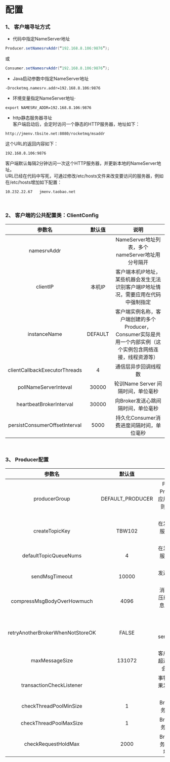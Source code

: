 # 配置

### 1、 客户端寻址方式
* 代码中指定NameServer地址  
```java
Producer.setNamesrvAddr(“192.168.8.106:9876”);
```
或
```java
Consumer.setNamesrvAddr(“192.168.8.106:9876”);
```

* Java启动参数中指定NameServer地址  
```shell
-Drocketmq.namesrv.addr=192.168.8.106:9876
```

* 环境变量指定NameServer地址·
```shell
export NAMESRV_ADDR=192.168.8.106:9876
```
* http静态服务器寻址  
客户端启动后，会定时访问一个静态的HTTP服务器，地址如下：  
```
http://jmenv.tbsite.net:8080/rocketmq/msaddr
```
这个URL的返回内容如下：
```
192.168.8.106:9876
```
客户端默认每隔2分钟访问一次这个HTTP服务器，并更新本地的NameServer地址。  
URL已经在代码中写死，可通过修改/etc/hosts文件来改变要访问的服务器，例如在/etc/hosts增加如下配置：
```shell
10.232.22.67   jmenv.taobao.net
```
&nbsp;&nbsp;

### 2、 客户端的公共配置类：ClientConfig

|       参数名        |   默认值    |                            说明                            |
|:------------------:|:-----------:|:----------------------------------------------------------:|
| namesrvAddr        |             | NameServer地址列表，多个nameServer地址用分号隔开              |
| clientIP           | 本机IP      | 客户端本机IP地址，某些机器会发生无法识别客户端IP地址情况，需要应用在代码中强制指定 |
| instanceName       | DEFAULT     | 客户端实例名称，客户端创建的多个Producer，Consumer实际是共用一个内部实例（这个实例包含网络连接，线程资源等） |
| clientCallbackExecutorThreads| 4 | 通信层异步回调线程数        |
| pollNameServerInteval| 30000     | 轮训Name Server 间隔时间，单位毫秒 |
| heartbeatBrokerInterval| 30000   | 向Broker发送心跳间隔时间，单位毫秒  |
| persistConsumerOffsetInterval| 5000   | 持久化Consumer消费进度间隔时间，单位毫秒  |
&nbsp;&nbsp;

### 3、 Producer配置
|       参数名        |   默认值    |                            说明                            |
|:------------------:|:-----------:|:----------------------------------------------------------:|
| producerGroup      | DEFAULT_PRODUCER| Producer组名，多个Producer如果属于一个应用，发送同样的消息，则应该将它们归为同一组。|
| createTopicKey     | TBW102      | 在发送消息时，自动创建服务器不存在的topic，需要指定key         |
| defaultTopicQueueNums | 4        | 在发送消息时，自动创建服务器不存在的topic，默认创建的队列数     |
| sendMsgTimeout     | 10000       | 发送消息超时时间，单位毫秒                                   |
| compressMsgBodyOverHowmuch | 4096| 消息Body超过多大开始压缩（Consumer收到消息会自动解压缩），单位字节 |
| retryAnotherBrokerWhenNotStoreOK | FALSE| 如果发送消息返回sendResult,但是sendStatus!=SEND_OK,是否重试发送 |
| maxMessageSize     | 131072      | 客户端限制的消息大小，超过报错，同时服务端也会限制（默认128K）  |
| transactionCheckListener |       | 事物消息回查监听器，如果发送事务消息，必须设置                 |
| checkThreadPoolMinSize | 1       | Broker回查Producer事务状态时，线程池大小                      |
| checkThreadPoolMaxSize | 1       | Broker回查Producer事务状态时，线程池大小                     |
| checkRequestHoldMax | 2000       | Broker回查Producer事务状态时，Producer本地缓冲请求队列大小    |
